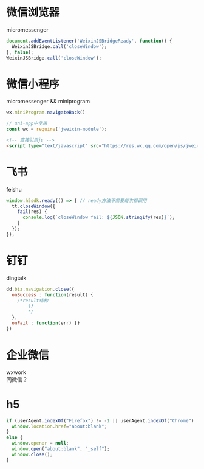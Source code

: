 # 微信浏览器
micromessenger
```javascript
document.addEventListener('WeixinJSBridgeReady', function() {
  WeixinJSBridge.call('closeWindow');
}, false);
WeixinJSBridge.call('closeWindow');
```
# 微信小程序
micromessenger && miniprogram
```javascript
wx.miniProgram.navigateBack()
```
```javascript
// uni-app中使用
const wx = require('jweixin-module');
```
```html
<!-- 直接引用js -->
<script type="text/javascript" src="https://res.wx.qq.com/open/js/jweixin-1.3.2.js"></script>
```
# 飞书
feishu
```javascript
window.h5sdk.ready(() => { // ready方法不需要每次都调用
  tt.closeWindow({
    fail(res) {
      console.log(`closeWindow fail: ${JSON.stringify(res)}`);
    }
  });
});
```
# 钉钉
dingtalk
```javascript
dd.biz.navigation.close({
  onSuccess : function(result) {
    /*result结构
        {}
        */
  },
  onFail : function(err) {}
})
```
# 企业微信
wxwork<br />同微信？
# h5
```javascript
if (userAgent.indexOf("Firefox") != -1 || userAgent.indexOf("Chrome") !=-1) {
  window.location.href="about:blank";
}
else {
  window.opener = null;
  window.open("about:blank", "_self");
  window.close();
}
```
